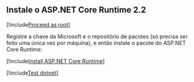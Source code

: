 ﻿## Instale o ASP.NET Core Runtime 2.2

[!include[Proceed as root](../su.md)]

Registre a chave da Microsoft e o repositório de pacotes (só precisa ser feito uma única vez por máquina),
e então instale o pacote do ASP.NET Core Runtime:

[!include[Install ASP.NET Core Runtime](../../../../../includes/linux/oracle/install-aspnetcore-22.md)]

[!include[Test dotnet](../test-dotnet-22.md)]
